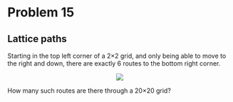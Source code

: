 # Problem 15
## Lattice paths

Starting in the top left corner of a 2×2 grid, and only being able to move to the right and down, there are exactly 6 routes to the bottom right corner.

<div align="center">
  <img src="https://projecteuler.net/project/images/p015.png">
</div>

How many such routes are there through a 20×20 grid?
